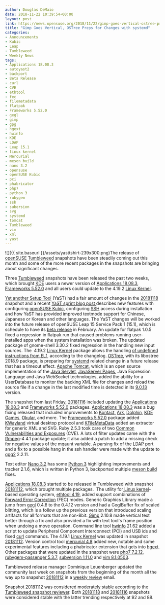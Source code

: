 ```yaml
---
author: Douglas DeMaio
date: 2018-11-22 10:39:54+00:00
layout: post
link: https://news.opensuse.org/2018/11/22/gimp-goes-vertical-ostree-preps-for-changes-with-systemd/
title: "Gimp Goes Vertical, OSTree Preps for Changes with systemd"
categories:
- Announcements
- Kubic
- Leap
- Tumbleweed
- Weekly News
tags:
- Applications 18.08.3
- autoyast2
- backport
- Beta Release
- curl
- CVE
- ethtool
- fec
- filemetadata
- flatpak
- Frameworks 5.52.0
- gegl
- gimp
- gpg
- hgext
- hwinfo
- KDE
- LDAP
- Leap 15.1
- linux kernel
- Mercurial
- meson build
- nano 3.2
- opensuse
- openSUSE Kubic
- pci
- phabricator
- php7
- python 3
- rubygem
- ssh
- subersion
- svg
- systemd
- tomcat
- Tumbleweed
- vim
- xml
- yast
---
```

![]({{ site.baseurl }}/assets/yasttshirt-239x300.png)The release of [openSUSE](https://www.opensuse.org/) [Tumbleweed](https://en.opensuse.org/Portal:Tumbleweed) snapshots have been steadily coming out this month and some of the more recent packages in the snapshots are bringing about significant changes.

Three [Tumbleweed](https://en.opensuse.org/Portal:Tumbleweed) snapshots have been released the past two weeks, which brought [KDE](https://www.kde.org/) users a newer version of [Applications 18.08.3](https://www.kde.org/announcements/announce-applications-18.08.3.php), [Frameworks 5.52.0](https://www.kde.org/announcements/kde-frameworks-5.52.0.php) and all users could update to the 4.19.2 [Linux Kernel](https://www.kernel.org/).

[Yet another Setup Tool](https://en.wikipedia.org/wiki/YaST) (YaST) had a fair amount of changes in the [20181118](https://lists.opensuse.org/opensuse-factory/2018-11/msg00220.html) snapshot and a recent [YaST sprint blog post ](https://lizards.opensuse.org/2018/11/20/yast-sprint-67/)describes new features with configuring [openSUSE Kubic](https://kubic.opensuse.org/), configuring [SSH](https://www.ssh.com/) access during installation and how YaST has provided improved textmode support for Chinese, Japanese or Korean and other languages. The YaST changes will be worked into the future release of openSUSE Leap 15 Service Pack 1 (15.1), which is schedule to have its [beta release](https://en.opensuse.org/openSUSE:Roadmap) in February. An update for flatpak 1.0.5 fixed a regression in flatpak run that caused problems running user-installed apps when the system installation was broken. The updated package of gnome-shell 3.30.2 fixed regression in the handling new input sources. The  4.19.2 [Linux Kernel](https://www.kernel.org/) package allows the handling [of undefined instructions from EL1](https://lkml.org/lkml/2018/11/1/447), according to the changelog. [OSTree](https://ostree.readthedocs.io/), with its libostree 2018.9 package, is preparing for [systemd](https://www.freedesktop.org/wiki/Software/systemd/) related change in a future release that has a timeout effect. [Apache Tomcat](http://tomcat.apache.org/), which is an open source implementation of the [Java Servlet](https://en.wikipedia.org/wiki/Java_servlet), [JavaServer Pages](https://en.wikipedia.org/wiki/JavaServer_Pages), Java Expression Language and Java WebSocket technologies, added the ability for a UserDatabase to monitor the backing XML file for changes and reload the source file if a change in the last modified time is detected in its [9.0.13](http://tomcat.apache.org/tomcat-9.0-doc/changelog.html#Tomcat_9.0.13_) version.

The snapshot from last Friday, [20181116](https://lists.opensuse.org/opensuse-factory/2018-11/msg00159.html) included updating the [Applications 18.08.3](https://www.kde.org/announcements/announce-applications-18.08.3.php) and [Frameworks 5.52.0](https://www.kde.org/announcements/kde-frameworks-5.52.0.php) packages. [Applications 18.08.3](https://www.kde.org/announcements/announce-applications-18.08.3.php) was a bug fixing released that included improvements to [Kontact,](https://kontact.kde.org/) [Ark](https://www.kde.org/applications/utilities/ark/), [Dolphin](https://www.kde.org/applications/system/dolphin/), [KDE Games](https://games.kde.org/), [Okular](https://okular.kde.org/), and more. The [Frameworks 5.52.0](https://www.kde.org/announcements/kde-frameworks-5.52.0.php) package added [KWayland](https://github.com/KDE/kwayland) virtual desktop protocol and [KFileMetaData](https://api.kde.org/frameworks/kfilemetadata/html/index.html) added an extractor for generic XML and SVG. Ruby 2.5.3 took care of two [Common Vulnerabilities and Exposures](https://en.wikipedia.org/wiki/Common_Vulnerabilities_and_Exposures) (CVE). A lots of filter updates came with the [ffmpeg](https://www.ffmpeg.org/)-4 4.1 package update; it also added a patch to add a missing check for negative values of the mqaunt variable. A parsing fix of the [LDAP](https://en.wikipedia.org/wiki/Lightweight_Directory_Access_Protocol) port and a fix to a possible hang in the ssh handler were made with the update to [gpg2](https://linux.die.net/man/1/gpg2) 2.2.11.

Text editor [Nano 3.2](https://www.nano-editor.org/download.php) has some [Python 3](https://www.python.org/download/releases/3.0/) highlighting improvements and tracker 2.1.6, which is written in Python 3, backported multiple [meson build](https://mesonbuild.com/) fixes.<!-- more -->

[Applications 18.08.3](https://www.kde.org/announcements/announce-applications-18.08.3.php) started to be released in Tumbleweed with snapshot [20181112](https://lists.opensuse.org/opensuse-factory/2018-11/msg00081.html), which brought multiple packages.  The utility for[ Linux kernel](https://en.wikipedia.org/wiki/Linux_kernel)-based operating system, [ethtool 4.19](https://linux.die.net/man/8/ethtool), added support combinations of [Forward Error Correction](https://en.wikipedia.org/wiki/Forward_error_correction) (FEC) modes. Generic Graphics Library made a jump from [gegl](http://gegl.org/) 0.4.8 to the 0.4.12 version and had a GeglBuffer fix of scaled blitting, which is a follow up the previous version that introduced scaling artifacts for all formats that are non-8bit. [Gimp](https://www.gimp.org/) 2.10.8 made vertical text better through a fix and also provided a fix with text tool's frame position when undoing a move operation. Command line tool [hwinfo](http://www.linuxintro.org/wiki/Hwinfo) 21.62 added a script to update Peripheral Component Interconnect (PCI) and USB ids and fixed [curl](https://curl.haxx.se/) commands. The 4.19.1 [Linux Kernel](https://www.kernel.org/) was updated in snapshot [20181112](https://lists.opensuse.org/opensuse-factory/2018-11/msg00081.html). Version control tool [mercurial 4.8](https://www.mercurial-scm.org/wiki/Release4.8) added new, notable and some experimental features including a phabricator extension that gets into [hgext](https://www.mercurial-scm.org/wiki/UsingExtensions). Other packages that were updated in the snapshot were [php7 7.2.12](http://php.net/ChangeLog-7.php), [rubygem-passenger 5.3.7](https://rubygems.org/gems/passenger/versions/5.3.6), [subversion 1.11.0](https://subversion.apache.org/docs/release-notes/1.11) and [vim 8.1.0503](https://www.vim.org/vim-8.1-released.php).

Tumbleweed release manager Dominique Leuenberger updated the community last week on snapshots from the beginning of the month all the way up to snapshot [20181112](https://lists.opensuse.org/opensuse-factory/2018-11/msg00081.html) in a [weekly review](https://lists.opensuse.org/opensuse-factory/2018-11/msg00140.html) email.

Snapshot [20181112](https://lists.opensuse.org/opensuse-factory/2018-11/msg00081.html) was considered moderately stable according to the [Tumbleweed snapshot reviewer](http://review.tumbleweed.boombatower.com/). Both [20181118](https://lists.opensuse.org/opensuse-factory/2018-11/msg00220.html) and [20181116](https://lists.opensuse.org/opensuse-factory/2018-11/msg00159.html) snapshots were considered stable with the latter trending respectively at 92 and 88.		
